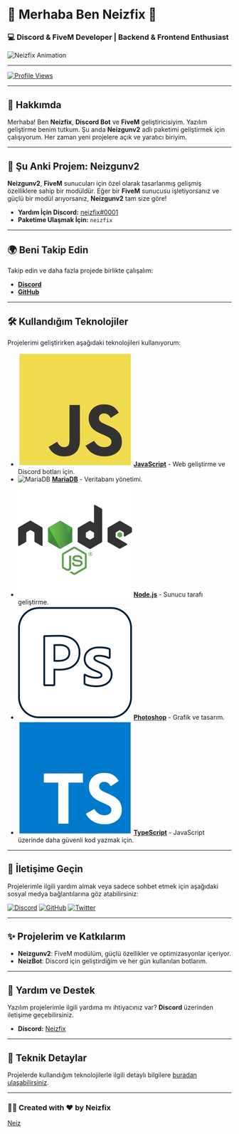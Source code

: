 # 🌟 **Merhaba Ben Neizfix** 🌟

### 💻 **Discord & FiveM Developer | Backend & Frontend Enthusiast**

![Neizfix Animation](https://www.chawtechsolutions.com/wp-content/uploads/2019/03/senior-front-end-developer-openings-1.gif)

---

[![Profile Views](https://komarev.com/ghpvc/?username=neizfix&label=Profile%20views&color=0e75b6&style=flat)](https://github.com/neizfix)

---

## 🚀 **Hakkımda**

Merhaba! Ben **Neizfix**, **Discord Bot** ve **FiveM** geliştiricisiyim. Yazılım geliştirme benim tutkum. Şu anda **Neizgunv2** adlı paketimi geliştirmek için çalışıyorum. Her zaman yeni projelere açık ve yaratıcı biriyim.

---

## 💼 **Şu Anki Projem: Neizgunv2**

**Neizgunv2**, **FiveM** sunucuları için özel olarak tasarlanmış gelişmiş özelliklere sahip bir modüldür. Eğer bir **FiveM** sunucusu işletiyorsanız ve güçlü bir modül arıyorsanız, **Neizgunv2** tam size göre!

- **Yardım İçin Discord:** [neizfix#0001](https://discord.gg/neizfix)
- **Paketime Ulaşmak İçin:** `neizfix`

---

## 🌍 **Beni Takip Edin**

Takip edin ve daha fazla projede birlikte çalışalım:

- [**Discord**](https://discord.gg/arentuza)
- [**GitHub**](https://github.com/neizfix)

---

## 🛠️ **Kullandığım Teknolojiler**

Projelerimi geliştirirken aşağıdaki teknolojileri kullanıyorum:

- ![JavaScript](https://raw.githubusercontent.com/devicons/devicon/master/icons/javascript/javascript-original.svg) [**JavaScript**](https://developer.mozilla.org/en-US/docs/Web/JavaScript) - Web geliştirme ve Discord botları için.
- ![MariaDB](https://www.vectorlogo.zone/logos/mariadb/mariadb-icon.svg) [**MariaDB**](https://mariadb.org/) - Veritabanı yönetimi.
- ![NodeJS](https://raw.githubusercontent.com/devicons/devicon/master/icons/nodejs/nodejs-original-wordmark.svg) [**Node.js**](https://nodejs.org) - Sunucu tarafı geliştirme.
- ![Photoshop](https://raw.githubusercontent.com/devicons/devicon/master/icons/photoshop/photoshop-line.svg) [**Photoshop**](https://www.photoshop.com/en) - Grafik ve tasarım.
- ![TypeScript](https://raw.githubusercontent.com/devicons/devicon/master/icons/typescript/typescript-original.svg) [**TypeScript**](https://www.typescriptlang.org/) - JavaScript üzerinde daha güvenli kod yazmak için.

---

## 📱 **İletişime Geçin**

Projelerimle ilgili yardım almak veya sadece sohbet etmek için aşağıdaki sosyal medya bağlantılarına göz atabilirsiniz:

[![Discord](https://raw.githubusercontent.com/rahuldkjain/github-profile-readme-generator/master/src/images/icons/Social/discord.svg)](https://discord.gg/neizfix)
[![GitHub](https://raw.githubusercontent.com/rahuldkjain/github-profile-readme-generator/master/src/images/icons/Social/github.svg)](https://github.com/neizfix)
[![Twitter](https://raw.githubusercontent.com/rahuldkjain/github-profile-readme-generator/master/src/images/icons/Social/twitter.svg)](https://twitter.com/neizfix)

---

## ✨ **Projelerim ve Katkılarım**

- **Neizgunv2**: FiveM modülüm, güçlü özellikler ve optimizasyonlar içeriyor.
- **NeizBot**: Discord için geliştirdiğim ve her gün kullanılan botlarım.

---

## 💬 **Yardım ve Destek**

Yazılım projelerimle ilgili yardıma mı ihtiyacınız var? **Discord** üzerinden iletişime geçebilirsiniz.

- **Discord:** [Neizfix](https://discord.gg/arentuza)

---

## 🌱 **Teknik Detaylar**

Projelerde kullandığım teknolojilerle ilgili detaylı bilgilere [buradan ulaşabilirsiniz](https://github.com/neizfix).

---

### 👨‍💻 **Created with ❤️ by Neizfix**

[Neiz](https://discord.com/users/1172925617633767489)

